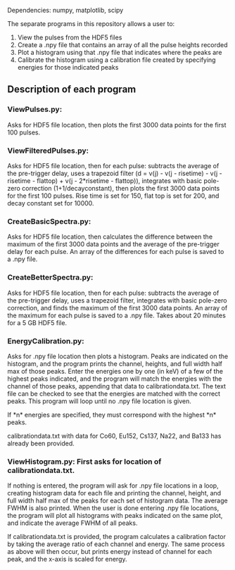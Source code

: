 Dependencies: numpy, matplotlib, scipy

The separate programs in this repository allows a user to:
1. View the pulses from the HDF5 files
2. Create a .npy file that contains an array of all the pulse heights recorded
3. Plot a histogram using that .npy file that indicates where the peaks are
4. Calibrate the histogram using a calibration file created by specifying energies for those indicated peaks

## Description of each program

### ViewPulses.py: 
Asks for HDF5 file location, then plots the first 3000 data points for the first 100 pulses.

### ViewFilteredPulses.py: 
Asks for HDF5 file location, then for each pulse: subtracts the average of the pre-trigger delay, uses a trapezoid filter (d = v(j) - v(j - risetime) - v(j - risetime - flattop) + v(j - 2*risetime - flattop)), integrates with basic pole-zero correction (1+1/decayconstant), then plots the first 3000 data points for the first 100 pulses. Rise time is set for 150, flat top is set for 200, and decay constant set for 10000.

### CreateBasicSpectra.py: 
Asks for HDF5 file location, then calculates the difference between the maximum of the first 3000 data points and the average of the pre-trigger delay for each pulse. An array of the differences for each pulse is saved to a .npy file.

### CreateBetterSpectra.py: 
Asks for HDF5 file location, then for each pulse: subtracts the average of the pre-trigger delay, uses a trapezoid filter, integrates with basic pole-zero correction, and finds the maximum of the first 3000 data points. An array of the maximum for each pulse is saved to a .npy file. Takes about 20 minutes for a 5 GB HDF5 file.

### EnergyCalibration.py: 
Asks for .npy file location then plots a histogram. Peaks are indicated on the histogram, and the program prints the channel, heights, and full width half max of those peaks. Enter the energies one by one (in keV) of a few of the highest peaks indicated, and the program will match the energies with the channel of those peaks, appending that data to calibrationdata.txt. The text file can be checked to see that the energies are matched with the correct peaks. This program will loop until no .npy file location is given.

If \*n\* energies are specified, they must correspond with the highest \*n\* peaks.

calibrationdata.txt with data for Co60, Eu152, Cs137, Na22, and Ba133 has already been provided.

### ViewHistogram.py: First asks for location of calibrationdata.txt.

If nothing is entered, the program will ask for .npy file locations in a loop, creating histogram data for each file and printing the channel, height, and full width half max of the peaks for each set of histogram data. The average FWHM is also printed. When the user is done entering .npy file locations, the program will plot all histograms with peaks indicated on the same plot, and indicate the average FWHM of all peaks.

If calibrationdata.txt is provided, the program calculates a calibration factor by taking the average ratio of each channel and energy. The same process as above will then occur, but prints energy instead of channel for each peak, and the x-axis is scaled for energy.